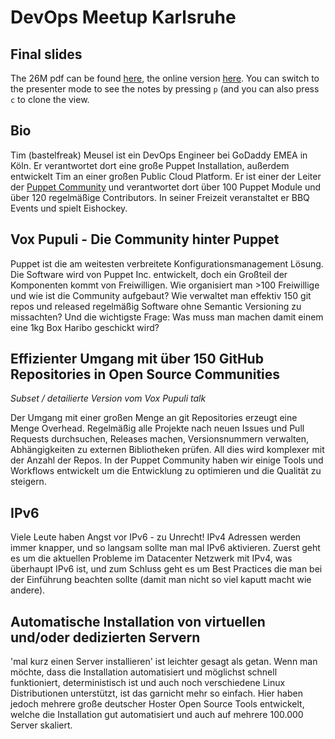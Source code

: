 # DevOps Meetup Karlsruhe

## Final slides

The 26M pdf can be found
[here](Vox_Pupuli_-_Empowering_the_Puppet_Community_-_Tim_Meusel_devopsmeetup_karlsruhe.pdf),
the online version [here](https://bastelfreak.de/devopsmeetupka). You can
switch to the presenter mode to see the notes by pressing `p` (and you can also
press `c` to clone the view.

## Bio

Tim (bastelfreak) Meusel ist ein DevOps Engineer bei GoDaddy EMEA in Köln. Er
verantwortet dort eine große Puppet Installation, außerdem entwickelt Tim an
einer großen Public Cloud Platform. Er ist einer der Leiter der
[Puppet Community](https://voxpupuli.org/) und verantwortet dort über 100 Puppet
Module und über 120 regelmäßige Contributors. In seiner Freizeit veranstaltet
er BBQ Events und spielt Eishockey.

## Vox Pupuli - Die Community hinter Puppet

Puppet ist die am weitesten verbreitete Konfigurationsmanagement Lösung. Die
Software wird von Puppet Inc. entwickelt, doch ein Großteil der Komponenten
kommt von Freiwilligen. Wie organisiert man >100 Freiwillige und wie ist die
Community aufgebaut? Wie verwaltet man effektiv 150 git repos und released
regelmäßig Software ohne Semantic Versioning zu missachten? Und die wichtigste
Frage: Was muss man machen damit einem eine 1kg Box Haribo geschickt wird?

## Effizienter Umgang mit über 150 GitHub Repositories in Open Source Communities

*Subset / detailierte Version vom Vox Pupuli talk*

Der Umgang mit einer großen Menge an git Repositories erzeugt eine Menge
Overhead. Regelmäßig alle Projekte nach neuen Issues und Pull Requests
durchsuchen, Releases machen, Versionsnummern verwalten, Abhängigkeiten zu
externen Bibliotheken prüfen. All dies wird komplexer mit der Anzahl der Repos.
In der Puppet Community haben wir einige Tools und Workflows entwickelt um die
Entwicklung zu optimieren und die Qualität zu steigern.

## IPv6

Viele Leute haben Angst vor IPv6 - zu Unrecht! IPv4 Adressen werden immer
knapper, und so langsam sollte man mal IPv6 aktivieren. Zuerst geht es um die
aktuellen Probleme im Datacenter Netzwerk mit IPv4, was überhaupt IPv6 ist, und
zum Schluss geht es um Best Practices die man bei der Einführung beachten
sollte (damit man nicht so viel kaputt macht wie andere).

## Automatische Installation von virtuellen und/oder dedizierten Servern

'mal kurz einen Server installieren' ist leichter gesagt als getan. Wenn
man möchte, dass die Installation automatisiert und möglichst schnell
funktioniert, deterministisch ist und auch noch verschiedene Linux
Distributionen unterstützt, ist das garnicht mehr so einfach. Hier haben
jedoch mehrere große deutscher Hoster Open Source Tools entwickelt, welche
die Installation gut automatisiert und auch auf mehrere 100.000 Server
skaliert.

